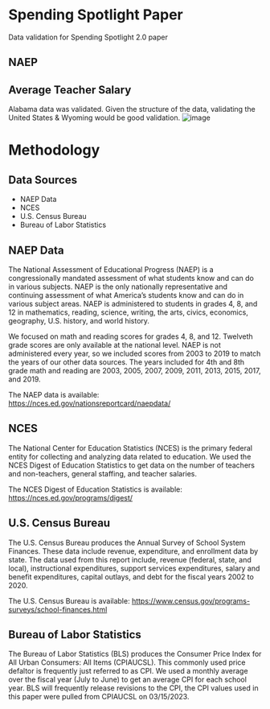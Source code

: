 # Spending Spotlight Paper
 Data validation for Spending Spotlight 2.0 paper
 
 ## NAEP
 
 ## Average Teacher Salary
 Alabama data was validated. Given the structure of the data, validating the United States & Wyoming would be good validation.
![image](https://user-images.githubusercontent.com/47952522/225333310-3e17f886-aa25-4089-a228-b1bd2956fee2.png)


# Methodology

## Data Sources
 - NAEP Data
 - NCES 
 - U.S. Census Bureau
 - Bureau of Labor Statistics

## NAEP Data

The National Assessment of Educational Progress (NAEP) is a congressionally mandated assessment 
of what students know and can do in various subjects. NAEP is the only nationally representative 
and continuing assessment of what America’s students know and can do in various subject areas. 
NAEP is administered to students in grades 4, 8, and 12 in mathematics, reading, science, writing, 
the arts, civics, economics, geography, U.S. history, and world history. 

We focused on math and reading scores for grades 4, 8, and 12. Twelveth grade scores are only available
at the national level. NAEP is not administered every year, so we included scores from 2003 to 2019 to 
match the years of our other data sources. The years included for 4th and 8th grade math and reading are 2003, 
2005, 2007, 2009, 2011, 2013, 2015, 2017, and 2019. 

The NAEP data is available: https://nces.ed.gov/nationsreportcard/naepdata/

## NCES

The National Center for Education Statistics (NCES) is the primary federal entity for collecting and 
analyzing data related to education. We used the NCES Digest of Education Statistics to get data on the
number of teachers and non-teachers, general staffing, and teacher salaries.

The NCES Digest of Education Statistics is available: https://nces.ed.gov/programs/digest/

## U.S. Census Bureau

The U.S. Census Bureau produces the Annual Survey of School System Finances. These data include revenue, 
expenditure, and enrollment data by state. The data used from this report include, revenue 
(federal, state, and local), instructional expenditures, support services expenditures, salary and benefit 
expenditures, capital outlays, and debt for the fiscal years 2002 to 2020.

The U.S. Census Bureau is available: https://www.census.gov/programs-surveys/school-finances.html

## Bureau of Labor Statistics

The Bureau of Labor Statistics (BLS) produces the Consumer Price Index for All Urban Consumers: All Items (CPIAUCSL).
This commonly used price defaltor is frequently just referred to as CPI. We used a monthly average over the fiscal year (July to June)
to get an average CPI for each school year. BLS will frequently release revisions to the CPI, the CPI values used in this paper
were pulled from CPIAUCSL on 03/15/2023.
